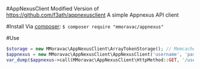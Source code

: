 #AppNexusClient
Modified Version of https://github.com/f3ath/appnexusclient 
A simple Appnexus API client

#Install
Via [composer](https://getcomposer.org):
`$ composer require "mmoravac/appnexus"`

#Use
```php
$storage = new MMoravac\AppNexusClient\ArrayTokenStorage(); // Memcached and Apc storage are also available
$appnexus = new MMoravac\AppNexusClient\AppNexusClient('username', 'password', "http://api-console.client-testing.adnxs.net/", $storage);
var_dump($appnexus->call(MMoravac\AppNexusClient\HttpMethod::GET, '/user'));
```
